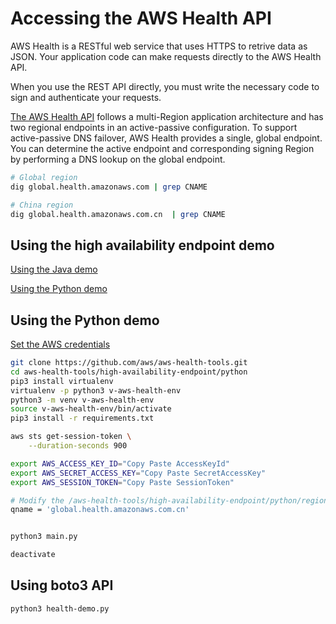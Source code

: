 # Accessing the AWS Health API

AWS Health is a RESTful web service that uses HTTPS to retrive data as JSON. Your application code can make requests directly to the AWS Health API. 

When you use the REST API directly, you must write the necessary code to sign and authenticate your requests.

[The AWS Health API](https://docs.amazonaws.cn/en_us/health/latest/ug/health-api.html#endpoints) follows a multi-Region application architecture and has two regional endpoints in an active-passive configuration. To support active-passive DNS failover, AWS Health provides a single, global endpoint. You can determine the active endpoint and corresponding signing Region by performing a DNS lookup on the global endpoint. 

```bash
# Global region
dig global.health.amazonaws.com | grep CNAME

# China region
dig global.health.amazonaws.com.cn  | grep CNAME
```

## Using the high availability endpoint demo 

[Using the Java demo](https://docs.amazonaws.cn/en_us/health/latest/ug/health-api.html#using-the-java-sample-code)

[Using the Python demo](https://docs.amazonaws.cn/en_us/health/latest/ug/health-api.html#using-the-python-code)

## Using the Python demo

[Set the AWS credentials](https://docs.aws.amazon.com/IAM/latest/UserGuide/id_credentials_temp_use-resources.html)

```bash
git clone https://github.com/aws/aws-health-tools.git
cd aws-health-tools/high-availability-endpoint/python
pip3 install virtualenv
virtualenv -p python3 v-aws-health-env
python3 -m venv v-aws-health-env
source v-aws-health-env/bin/activate
pip3 install -r requirements.txt

aws sts get-session-token \
    --duration-seconds 900

export AWS_ACCESS_KEY_ID="Copy Paste AccessKeyId"
export AWS_SECRET_ACCESS_KEY="Copy Paste SecretAccessKey"
export AWS_SESSION_TOKEN="Copy Paste SessionToken"

# Modify the /aws-health-tools/high-availability-endpoint/python/region_lookup.py
qname = 'global.health.amazonaws.com.cn'


python3 main.py

deactivate
```

## Using boto3 API
```bash
python3 health-demo.py
```